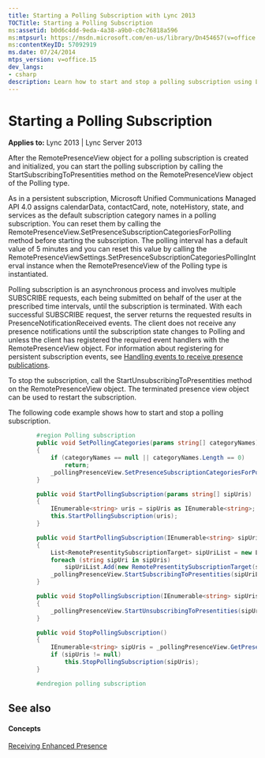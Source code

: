 ```yaml
---
title: Starting a Polling Subscription with Lync 2013
TOCTitle: Starting a Polling Subscription
ms:assetid: b0d6c4dd-9eda-4a38-a9b0-c0c76818a596
ms:mtpsurl: https://msdn.microsoft.com/en-us/library/Dn454657(v=office.15)
ms:contentKeyID: 57092919
ms.date: 07/24/2014
mtps_version: v=office.15
dev_langs:
- csharp
description: Learn how to start and stop a polling subscription using Lync 2013. Understand the process, default values, and how to handle events for presence publications.
---
```


# Starting a Polling Subscription


**Applies to:** Lync 2013 | Lync Server 2013

After the RemotePresenceView object for a polling subscription is created and initialized, you can start the polling subscription by calling the StartSubscribingToPresentities method on the RemotePresenceView object of the Polling type.

As in a persistent subscription, Microsoft Unified Communications Managed API 4.0 assigns calendarData, contactCard, note, noteHistory, state, and services as the default subscription category names in a polling subscription. You can reset them by calling the RemotePresenceView.SetPresenceSubscriptionCategoriesForPolling method before starting the subscription. The polling interval has a default value of 5 minutes and you can reset this value by calling the RemotePresenceViewSettings.SetPresenceSubscriptionCategoriesPollingInterval instance when the RemotePresenceView of the Polling type is instantiated.

Polling subscription is an asynchronous process and involves multiple SUBSCRIBE requests, each being submitted on behalf of the user at the prescribed time intervals, until the subscription is terminated. With each successful SUBSCRIBE request, the server returns the requested results in PresenceNotificationReceived events. The client does not receive any presence notifications until the subscription state changes to Polling and unless the client has registered the required event handlers with the RemotePresenceView object. For information about registering for persistent subscription events, see [Handling events to receive presence publications](handling-events-to-receive-presence-publications.md).

To stop the subscription, call the StartUnsubscribingToPresentities method on the RemotePresenceView object. The terminated presence view object can be used to restart the subscription.

The following code example shows how to start and stop a polling subscription.

```csharp
        #region Polling subscription
        public void SetPollingCategories(params string[] categoryNames)
        {
            if (categoryNames == null || categoryNames.Length == 0)
                return;
            _pollingPresenceView.SetPresenceSubscriptionCategoriesForPolling(categoryNames);
        }

        public void StartPollingSubscription(params string[] sipUris)
        {
            IEnumerable<string> uris = sipUris as IEnumerable<string>;
            this.StartPollingSubscription(uris);
        }

        public void StartPollingSubscription(IEnumerable<string> sipUris)
        {
            List<RemotePresentitySubscriptionTarget> sipUriList = new List<RemotePresentitySubscriptionTarget>();
            foreach (string sipUri in sipUris)
                sipUriList.Add(new RemotePresentitySubscriptionTarget(sipUri));
            _pollingPresenceView.StartSubscribingToPresentities(sipUriList.ToArray());
        }

        public void StopPollingSubscription(IEnumerable<string> sipUris)
        {
            _pollingPresenceView.StartUnsubscribingToPresentities(sipUris);
        }

        public void StopPollingSubscription()
        {
            IEnumerable<string> sipUris = _pollingPresenceView.GetPresentities();
            if (sipUris != null)
                this.StopPollingSubscription(sipUris);
        }

        #endregion polling subscription
```

## See also

#### Concepts

[Receiving Enhanced Presence](receiving-enhanced-presence.md)

